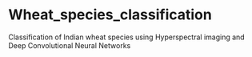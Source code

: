 # Wheat_species_classification
Classification of Indian wheat species using Hyperspectral imaging and Deep Convolutional Neural Networks
